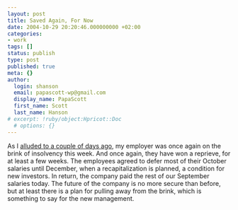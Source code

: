 ```yaml
---
layout: post
title: Saved Again, For Now
date: 2004-10-29 20:20:46.000000000 +02:00
categories:
- work
tags: []
status: publish
type: post
published: true
meta: {}
author:
  login: shanson
  email: papascott-wp@gmail.com
  display_name: PapaScott
  first_name: Scott
  last_name: Hanson
# excerpt: !ruby/object:Hpricot::Doc
  # options: {}
---
```

<p>As I <a href="http://www.papascott.de/archives/2004/10/26/time-is-money/" title="PapaScott: Time is Money">alluded to a couple of days ago</a>, my employer was once again on the brink of insolvency this week. And once again, they have won a reprieve, for at least a few weeks. The employees agreed to defer most of their October salaries until December, when a recapitalization is planned, a condition for new investors. In return, the company paid the rest of our September salaries today. The future of the company is no more secure than before, but at least there is a plan for pulling away from the brink, which is something to say for the new management.</p>
